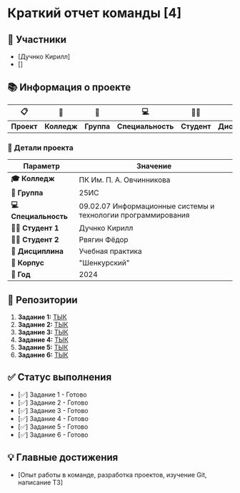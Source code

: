 # Краткий отчет команды [4]

## 👥 Участники
- [Дучнко Кирилл]
- []

## 📚 Информация о проекте

<div align="center">

| 📋 | 🏫 | 👥 | 💻 | 👨‍🎓 | 📖 | 🏢 |
|----|----|----|----|-----|----|----|
| **Проект** | **Колледж** | **Группа** | **Специальность** | **Студент** | **Дисциплина** | **Корпус** |

</div>

### 🎯 Детали проекта
| Параметр | Значение |
|----------|----------|
| **🎓 Колледж** | ПК Им. П. А. Овчинникова |
| **👥 Группа** | 25ИС |
| **💻 Специальность** | 09.02.07 Информационные системы и технологии программирования |
| **👨‍🎓 Студент 1** | Дучнко Кирилл |
| **👩‍🎓 Студент 2** | Рвягин Фёдор |
| **📖 Дисциплина** | Учебная практика |
| **🏢 Корпус** | "Шенкурский" |
| **📅 Год** | 2024 |

## 📁 Репозитории
1. **Задание 1:** [ТЫК](https://github.com/Kestres/repositoriy)
2. **Задание 2:** [ТЫК](https://github.com/Kestres/Feroi) 
3. **Задание 3:** [ТЫК](https://github.com/Kestres/my-first-projects)
4. **Задание 4:** [ТЫК](https://github.com/Kestres/task_2_1.html)
5. **Задание 5:** [ТЫК](https://github.com/Fedor815/Samurai)
6. **Задание 6:** [ТЫК](https://github.com/student2/task6)

## ✅ Статус выполнения
- [✅] Задание 1 - Готово
- [✅] Задание 2 - Готово
- [✅] Задание 3 - Готово
- [✅] Задание 4 - Готово
- [✅] Задание 5 - Готово
- [✅] Задание 6 - Готово

## 💡 Главные достижения
- [Опыт работы в команде, разработка проектов, изучение Git, написание ТЗ]